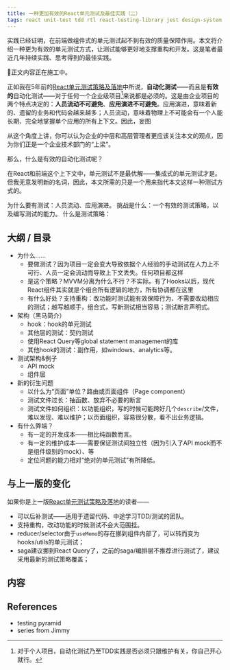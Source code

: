 ```yaml
---
title: 一种更加有效的React单元测试及最佳实践（二）
tags: react unit-test tdd rtl react-testing-library jest design-system
---
```


实践已经证明，在前端做组件式的单元测试起不到有效的质量保障作用。本文将介绍一种更为有效的单元测试方式，让测试能够更好地支撑重构和开发。这是笔者最近几年持续实践、思考得到的最佳实践。

🚧正文内容正在施工中。

正如我在5年前的[React单元测试策略及落地][react单元测试策略]中所说，**自动化测试**——而且是**有效的**自动化测试——对于任何一个企业级项目[^automated-tests-for-enterprise-only]来说都是必须的。这是由企业项目的两个特点决定的：**人员流动不可避免**、**应用演进不可避免**。应用演进，意味着新的、遗留的业务和代码会越来越多；人员流动，意味着物理上不可能会有一个人能长期、完全地掌握单个应用的所有上下文。因此，妄图

从这个角度上讲，你可以认为企业的中层和高层管理者更应该关注本文的观点，因为你们正是一个企业技术部门的“上梁”。

那么，什么是有效的自动化测试呢？

在React和前端这个上下文中，单元测试不是最优解——集成式的单元测试才是。但我无意发明新的名词，因此，本文所需的只是一个用来指代本文这样一种测试方式的。


为什么要有测试：人员流动、应用演进。
挑战是什么：一个有效的测试策略，以及编写测试的能力。
什么是测试策略：

## 大纲 / 目录

* 为什么……
  * 要做测试？因为项目一定会变大导致依据个人经验的手动测试在人力上不可行、人员一定会流动而导致上下文丢失。任何项目都这样
  * 是这个策略？MVVM分离为什么不行？不实际。有了Hooks以后，现代React组件其实就是个组合所有逻辑的地方，所有协调都在这里
  * 有什么好处？支持重构：改功能时测试能有效保障行为、不需要改动相应的测试；越写越顺手，组合式，写新测试相当容易；测试断言声明式。
* 架构（黑马简介）
  * hook：hook的单元测试
  * 其他层的测试：契约测试
  * 使用React Query等global statement management的库
  * 其他hook的测试：副作用，如windows、analytics等。
* 测试架构&例子
  * API mock
  * 组件层
* 新的衍生问题
  * 以什么为“页面”单位？路由或页面组件（Page component）
  * 测试文件过长：抽函数、放弃不必要的断言
  * 测试文件如何组织：以功能组织，写的时候可能跨好几个`describe`/文件，难以发现、难以维护；以页面组织，容易很分散，看不出业务逻辑。
* 有什么弊端？
  * 有一定的开发成本——相比纯函数而言。
  * 有一定的维护成本——需要保证测试间独立性（因为引入了API mock而不是组件级别的mock）、等
  * 定位问题的能力相对“绝对的单元测试”有所降低。

## 与上一版的变化

如果你是上一版[React单元测试策略及落地][react单元测试策略]的读者——

* 可以后补测试——适用于遗留代码、中途学习TDD/测试的团队。
* 支持重构，改动功能的时候测试不会大范围挂。
* reducer/selector由于`useMemo`的存在挪到组件内部了，可以转而变为hooks/utils的单元测试；
* saga建议挪到React Query了，之前的saga/编排层不推荐进行测试了，建议采用最新的测试策略覆盖；

## 内容

## References 

* testing pyramid 
* series from Jimmy

[^automated-tests-for-enterprise-only]: 对于个人项目，自动化测试乃至TDD实践是否必须只跟维护有关，你自己开心就行。

[react单元测试策略]: https://blog.linesh.tw/#/post/2018-07-13-react-unit-testing-strategy
